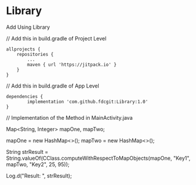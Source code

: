 # Library
Add Using Library

  // Add this in build.gradle of Project Level

	allprojects {
		repositories {
			...
			maven { url 'https://jitpack.io' }
		}
	}

  // Add this in build.gradle of App Level

	dependencies {
	        implementation 'com.github.fdcgit:Library:1.0'
	}
  
  // Implementation of the Method in MainActivity.java
  
  Map<String, Integer> mapOne, mapTwo;

  mapOne = new HashMap<>();
  mapTwo = new HashMap<>();

  String strResult = String.valueOf(CClass.computeWithRespectToMapObjects(mapOne, "Key1", mapTwo, "Key2", 25, 95));

  Log.d("Result: ", strResult);
  
  
  
